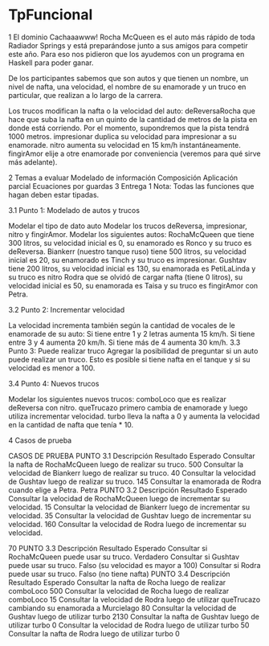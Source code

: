 # TpFuncional

1 El dominio
Cachaaawww! Rocha McQueen es el auto más rápido de toda Radiador Springs y está preparándose junto a sus amigos para competir este año. Para eso nos pidieron que los ayudemos con un programa en Haskell para poder ganar.

De los participantes sabemos que son autos y que tienen un nombre, un nivel de nafta, una velocidad, el nombre de su enamorade y un truco en particular, que realizan a lo largo de la carrera.

Los trucos modifican la nafta o la velocidad del auto: 
deReversaRocha que hace que suba la nafta en un quinto de la cantidad de metros de la pista en donde está corriendo. Por el momento, supondremos que la pista tendrá 1000 metros.
impresionar duplica su velocidad para impresionar a su enamorade.
nitro aumenta su velocidad en 15 km/h instantáneamente.
fingirAmor elije a otre enamorade por conveniencia (veremos para qué sirve más adelante). 


2 Temas a evaluar
Modelado de información
Composición
Aplicación parcial
Ecuaciones por guardas
3 Entrega 1
Nota: Todas las funciones que hagan deben estar tipadas.

3.1 Punto 1: Modelado de autos y trucos

Modelar el tipo de dato auto
Modelar los trucos deReversa, impresionar, nitro y fingirAmor.
Modelar los siguientes autos:
RochaMcQueen que tiene 300 litros, su velocidad inicial es 0,  su enamorado es Ronco y su truco es deReversa.
Biankerr (nuestro tanque ruso) tiene 500 litros, su velocidad inicial es 20, su enamorado es Tinch y su truco es impresionar.
Gushtav tiene 200 litros, su velocidad inicial es 130, su enamorada es PetiLaLinda y su truco es nitro
Rodra que se olvidó de cargar nafta (tiene 0 litros), su velocidad inicial es 50, su enamorada es Taisa y su truco es fingirAmor con Petra.

3.2 Punto 2: Incrementar velocidad

La velocidad incrementa también según la cantidad de vocales de le enamorade de su auto:
Si tiene entre 1 y 2 letras aumenta 15 km/h.
Si tiene entre 3 y 4 aumenta 20 km/h.
Si tiene más de 4 aumenta 30 km/h.
3.3 Punto 3: Puede realizar truco
Agregar la posibilidad de preguntar si un auto puede realizar un truco. Esto es posible si tiene nafta en el tanque y si su velocidad es menor a 100.  

3.4 Punto 4: Nuevos trucos

Modelar los siguientes nuevos trucos:
comboLoco que es realizar deReversa con nitro.
queTrucazo primero cambia de enamorade y luego utiliza incrementar velocidad.
turbo lleva la nafta a 0 y aumenta la velocidad en la cantidad de nafta que tenía * 10. 

4 Casos de prueba


CASOS DE PRUEBA
PUNTO 3.1
Descripción
Resultado Esperado
Consultar la nafta de RochaMcQueen luego de realizar su truco. 
500
Consultar la velocidad de Biankerr luego de realizar su truco. 
40
Consultar la velocidad de Gushtav luego de realizar su truco. 
145
Consultar la enamorada de Rodra cuando elige a Petra.
Petra
PUNTO 3.2
Descripción
Resultado Esperado
Consultar la velocidad de RochaMcQueen luego de incrementar su velocidad.
15
Consultar la velocidad de Biankerr luego de incrementar su velocidad.
35
Consultar la velocidad de Gushtav luego de incrementar su velocidad.
160
Consultar la velocidad de Rodra luego de incrementar su velocidad.


70
PUNTO 3.3
Descripción
Resultado Esperado
Consultar si RochaMcQueen puede usar su truco.
Verdadero
Consultar si Gushtav puede usar su truco.
Falso (su velocidad es mayor a 100)
Consultar si Rodra puede usar su truco.
Falso (no tiene nafta)
PUNTO 3.4
Descripción
Resultado Esperado
Consultar la nafta de Rocha luego de realizar comboLoco
500
Consultar la velocidad de Rocha luego de realizar comboLoco
15
Consultar la velocidad de Rodra luego de utilizar queTrucazo cambiando su enamorada a Murcielago
80
Consultar la velocidad de Gushtav luego de utilizar turbo
2130
Consultar la nafta de Gushtav luego de utilizar turbo
0
Consultar la velocidad de Rodra luego de utilizar turbo
50
Consultar la nafta de Rodra luego de utilizar turbo
0

